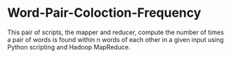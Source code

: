 # Word-Pair-Coloction-Frequency
This pair of scripts, the mapper and reducer, compute the number of times a pair of words is found within n words of each other in a given input using Python scripting and Hadoop MapReduce.

